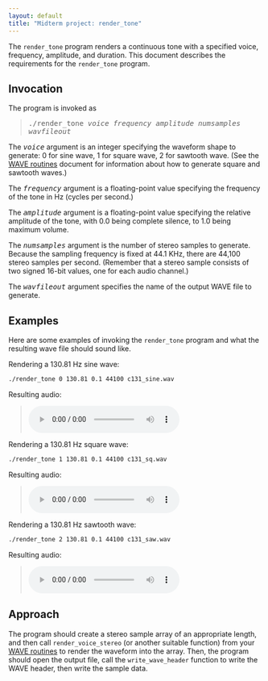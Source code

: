 ```yaml
---
layout: default
title: "Midterm project: render_tone"
---
```


The `render_tone` program renders a continuous tone with a specified voice, frequency, amplitude, and duration.  This document describes the requirements for the `render_tone` program.

## Invocation

The program is invoked as

> <tt>./render\_tone <i>voice</i> <i>frequency</i> <i>amplitude</i> <i>numsamples</i> <i>wavfileout</i></tt>

The <tt><i>voice</i></tt> argument is an integer specifying the waveform shape to generate: 0 for sine wave, 1 for square wave, 2 for sawtooth wave.  (See the [WAVE routines](wave.html) document for information about how to generate square and sawtooth waves.)

The <tt><i>frequency</i></tt> argument is a floating-point value specifying the frequency of the tone in Hz (cycles per second.)

The <tt><i>amplitude</i></tt> argument is a floating-point value specifying the relative amplitude of the tone, with 0.0 being complete silence, to 1.0 being maximum volume.

The <tt><i>numsamples</i></tt> argument is the number of stereo samples to generate.  Because the sampling frequency is fixed at 44.1 KHz, there are 44,100 stereo samples per second.  (Remember that a stereo sample consists of two signed 16-bit values, one for each audio channel.)

The <tt><i>wavfileout</i></tt> argument specifies the name of the output WAVE file to generate.

## Examples

Here are some examples of invoking the `render_tone` program and what the resulting wave file should sound like.

Rendering a 130.81 Hz sine wave:

```bash
./render_tone 0 130.81 0.1 44100 c131_sine.wav
```

Resulting audio:

> <audio controls><source src="snd/c131_sine.wav" type="audio/wav"></audio>

Rendering a 130.81 Hz square wave:

```bash
./render_tone 1 130.81 0.1 44100 c131_sq.wav
```

Resulting audio:

> <audio controls><source src="snd/c131_sq.wav" type="audio/wav"></audio>

Rendering a 130.81 Hz sawtooth wave:

```bash
./render_tone 2 130.81 0.1 44100 c131_saw.wav
```

Resulting audio:

> <audio controls><source src="snd/c131_saw.wav" type="audio/wav"></audio>

## Approach

The program should create a stereo sample array of an appropriate length, and then call `render_voice_stereo` (or another suitable function) from your [WAVE routines](wave.html) to render the waveform into the array.  Then, the program should open the output file, call the `write_wave_header` function to write the WAVE header, then write the sample data.
